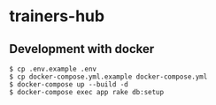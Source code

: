 # trainers-hub

## Development with docker

    $ cp .env.example .env
    $ cp docker-compose.yml.example docker-compose.yml
    $ docker-compose up --build -d
    $ docker-compose exec app rake db:setup
